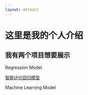 ```yaml
---
layout: default
---
```


# 这里是我的个人介绍
## 我有两个项目想要展示
Regression Model 

[智能计价回归模型](<https://github.com/Yvette-YL/TaxiFareEstimatior/blob/main/README.md> "")

Machine Learning Model
